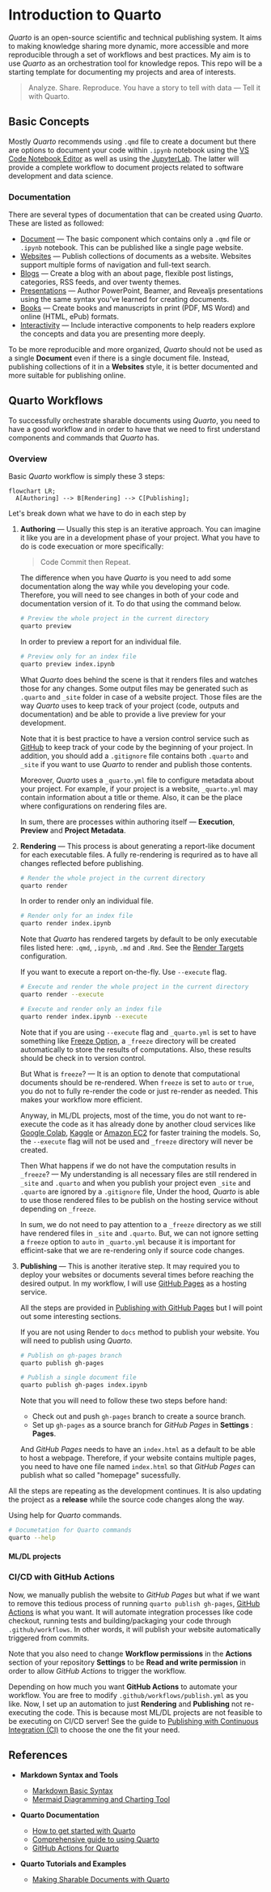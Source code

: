 # Introduction to Quarto

*Quarto* is an open-source scientific and technical publishing system. It aims to making knowledge sharing more dynamic, more accessible and more reproducible through a set of workflows and best practices. My aim is to use *Quarto* as an orchestration tool for knowledge repos. This repo will be a starting template for documenting my projects and area of interests.

> Analyze. Share. Reproduce. You have a story to tell with data — Tell it with Quarto.

## Basic Concepts

Mostly *Quarto* recommends using `.qmd` file to create a document but there are options to document your code within `.ipynb` notebook using the [VS Code Notebook Editor](https://quarto.org/docs/tools/vscode.html#notebook-editor) as well as using the [JupyterLab](https://quarto.org/docs/tools/jupyter-lab.html). The latter will provide a complete workflow to document projects related to software development and data science.

### Documentation

There are several types of documentation that can be created using *Quarto*. These are listed as followed:

* [Document](https://quarto.org/docs/get-started/authoring/) — The basic component which contains only a `.qmd` file or `.ipynb` notebook. This can be published like a single page website.
* [Websites](https://quarto.org/docs/websites/) — Publish collections of documents as a website. Websites support multiple forms of navigation and full-text search.
* [Blogs](https://quarto.org/docs/websites/website-blog.html) — Create a blog with an about page, flexible post listings, categories, RSS feeds, and over twenty themes.
* [Presentations](https://quarto.org/docs/presentations/) — Author PowerPoint, Beamer, and Revealjs presentations using the same syntax you’ve learned for creating documents.
* [Books](https://quarto.org/docs/books/) — Create books and manuscripts in print (PDF, MS Word) and online (HTML, ePub) formats.
* [Interactivity](https://quarto.org/docs/interactive/) — Include interactive components to help readers explore the concepts and data you are presenting more deeply.

To be more reproducible and more organized, *Quarto* should not be used as a single **Document** even if there is a single document file. Instead, publishing collections of it in a **Websites** style, it is better documented and more suitable for publishing online.

## Quarto Workflows

To successfully orchestrate sharable documents using *Quarto*, you need to have a good workflow and in order to have that we need to first understand components and commands that *Quarto* has.

### Overview

Basic *Quarto* workflow is simply these 3 steps:

```mermaid
flowchart LR;
  A[Authoring] --> B[Rendering] --> C[Publishing];
```

Let's break down what we have to do in each step by

1. **Authoring** — Usually this step is an iterative approach. You can imagine it like you are in a development phase of your project. What you have to do is code execuation or more specifically:
    
    > Code Commit then Repeat.
  
    The difference when you have *Quarto* is you need to add some documentation along the way while you developing your code. Therefore, you will need to see changes in both of your code and documentation version of it. To do that using the command below.

    ```bash
    # Preview the whole project in the current directory
    quarto preview
    ```

    In order to preview a report for an individual file.

    ```bash
    # Preview only for an index file
    quarto preview index.ipynb
    ```

    What *Quarto* does behind the scene is that it renders files and watches those for any changes. Some output files may be generated such as `.quarto` and `_site` folder in case of a website project. Those files are the way *Quarto* uses to keep track of your project (code, outputs and documentation) and be able to provide a live preview for your development.
  
    Note that it is best practice to have a version control service such as [GitHub](https://github.com/) to keep track of your code by the beginning of your project. In addition, you should add a `.gitignore` file contains both `.quarto` and `_site` if you want to use *Quarto* to render and publish those contents.

    Moreover, *Quarto* uses a `_quarto.yml` file to configure metadata about your project. For example, if your project is a website, `_quarto.yml` may contain information about a title or theme. Also, it can be the place where configurations on rendering files are.

    In sum, there are processes within authoring itself — **Execution**, **Preview** and **Project Metadata**.

2. **Rendering** — This process is about generating a report-like document for each executable files. A fully re-rendering is requrired as to have all changes reflected before publishing.

    ```bash
    # Render the whole project in the current directory
    quarto render
    ```

    In order to render only an individual file.

    ```bash
    # Render only for an index file
    quarto render index.ipynb
    ```

    Note that *Quarto* has rendered targets by default to be only executable files listed here: `.qmd`, `,ipynb`, `.md` and `.Rmd`. See the [Render Targets](https://quarto.org/docs/websites/#render-targets) configuration.

    If you want to execute a report on-the-fly. Use `--execute` flag.

    ```bash
    # Execute and render the whole project in the current directory
    quarto render --execute
    
    # Execute and render only an index file
    quarto render index.ipynb --execute
    ```

    Note that if you are using `--execute` flag and `_quarto.yml` is set to have something like [Freeze Option](https://quarto.org/docs/projects/code-execution.html#freeze), a `_freeze` directory will be created automatically to store the results of computations. Also, these results should be check in to version control.
    
    But What is `freeze`? — It is an option to denote that computational documents should be re-rendered. When `freeze` is set to `auto` or `true`, you do not to fully re-render the code or just re-render as needed. This makes your workflow more efficient.
    
    Anyway, in ML/DL projects, most of the time, you do not want to re-execute the code as it has already done by another cloud services like [Google Colab](https://colab.google/), [Kaggle](https://www.kaggle.com/) or [Amazon EC2](https://aws.amazon.com/ec2/) for faster training the models. So, the `--execute` flag will not be used and `_freeze` directory will never be created.
    
    Then What happens if we do not have the computation results in `_freeze`? — My understanding is all necessary files are still rendered in `_site` and `.quarto` and when you publish your project even `_site` and `.quarto` are ignored by a `.gitignore` file, Under the hood, *Quarto* is able to use those rendered files to be publish on the hosting service without depending on `_freeze`.

    In sum, we do not need to pay attention to a `_freeze` directory as we still have rendered files in `_site` and `.quarto`. But, we can not ignore setting a `freeze` option to `auto` in `_quarto.yml` because it is important for efficint-sake that we are re-rendering only if source code changes.

3. **Publishing** — This is another iterative step. It may required you to deploy your websites or documents several times before reaching the desired output. In my workflow, I will use [GitHub Pages](https://pages.github.com/) as a hosting service.
    
    All the steps are provided in [Publishing with GitHub Pages](https://quarto.org/docs/publishing/github-pages.html) but I will point out some interesting sections.

    If you are not using Render to `docs` method to publish your website. You will need to publish using *Quarto*.

    ```bash
    # Publish on gh-pages branch
    quarto publish gh-pages
    ```

    ```bash
    # Publish a single document file
    quarto publish gh-pages index.ipynb
    ```

    Note that you will need to follow these two steps before hand:
    
    * Check out and push `gh-pages` branch to create a source branch.
    * Set up `gh-pages` as a source branch for *GitHub Pages* in **Settings** : **Pages**.

    And *GitHub Pages* needs to have an `index.html` as a default to be able to host a webpage. Therefore, if your website contains multiple pages, you need to have one file named `index.html` so that *GitHub Pages* can publish what so called "homepage" sucessfully.

All the steps are repeating as the development continues. It is also updating the project as a **release** while the source code changes along the way.

Using help for *Quarto* commands.

```bash
# Documetation for Quarto commands
quarto --help
```

#### ML/DL projects

### CI/CD with GitHub Actions

Now, we manually publish the website to *GitHub Pages* but what if we want to remove this tedious process of running `quarto publish gh-pages`, [GitHub Actions](https://docs.github.com/en/actions) is what you want. It will automate integration processes like code checkout, running tests and building/packaging your code through `.github/workflows`. In other words, it will publish your website automatically triggered from commits.

Note that you also need to change **Workflow permissions** in the **Actions** section of your repository **Settings** to be **Read and write permission** in order to allow *GitHub Actions* to trigger the workflow.

Depending on how much you want **GitHub Actions** to automate your workflow. You are free to modify `.github/workflows/publish.yml` as you like. Now, I set up an automation to just **Rendering** and **Publishing** not re-executing the code. This is because most ML/DL projects are not feasible to be executing on CI/CD server! See the guide to [Publishing with Continuous Integration (CI)](https://quarto.org/docs/publishing/ci.html) to choose the one the fit your need.

## References

* **Markdown Syntax and Tools**
    * [Markdown Basic Syntax](https://www.markdownguide.org/basic-syntax/)
    * [Mermaid Diagramming and Charting Tool](https://mermaid.js.org/intro/)

* **Quarto Documentation**
    * [How to get started with Quarto](https://quarto.org/docs/get-started/)
    * [Comprehensive guide to using Quarto](https://quarto.org/docs/guide/)
    * [GitHub Actions for Quarto](https://github.com/quarto-dev/quarto-actions/)

* **Quarto Tutorials and Examples**
    * [Making Sharable Documents with Quarto](https://openscapes.github.io/quarto-website-tutorial/)
